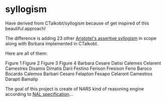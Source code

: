 # syllogism

Have derived from CTalkobt/syllogism because of get inspired of this beautiful approach!

The difference is adding 23 other [Aristotel's assertive syllogism](https://en.wikipedia.org/wiki/Syllogism) in scope along with Bsrbara implemented in CTalkobt.   

Here are all of them:

Figure 1	Figure 2	Figure 3	Figure 4
Barbara		Cesare		Datisi		Calemes
Celarent	Camestres	Disamis		Dimatis
Darii		Festino		Ferison		Fresison
Ferio		Baroco		Bocardo		Calemos
Barbari		Cesaro		Felapton	Fesapo
Celaront	Camestros	Darapti		Bamalip

  
The goal of this project is create of NARS kind of reasoning engine according to [NAL specification](https://github.com/opennars/opennars)...